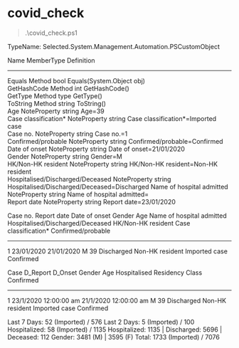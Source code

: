 # covid_check
> .\covid_check.ps1


   TypeName: Selected.System.Management.Automation.PSCustomObject

Name                             MemberType   Definition                                        
----                             ----------   ----------                                        
Equals                           Method       bool Equals(System.Object obj)                    
GetHashCode                      Method       int GetHashCode()                                 
GetType                          Method       type GetType()                                    
ToString                         Method       string ToString()                                 
Age                              NoteProperty string Age=39                                     
Case classification*             NoteProperty string Case classification*=Imported case         
Case no.                         NoteProperty string Case no.=1                                 
Confirmed/probable               NoteProperty string Confirmed/probable=Confirmed               
Date of onset                    NoteProperty string Date of onset=21/01/2020                   
Gender                           NoteProperty string Gender=M                                   
HK/Non-HK resident               NoteProperty string HK/Non-HK resident=Non-HK resident         
Hospitalised/Discharged/Deceased NoteProperty string Hospitalised/Discharged/Deceased=Discharged
Name of hospital admitted        NoteProperty string Name of hospital admitted=                 
Report date                      NoteProperty string Report date=23/01/2020                     



Case no. Report date Date of onset Gender Age Name of hospital admitted Hospitalised/Discharged/Deceased HK/Non-HK resident Case classification* Confirmed/probable
-------- ----------- ------------- ------ --- ------------------------- -------------------------------- ------------------ -------------------- ------------------
1        23/01/2020  21/01/2020    M      39                            Discharged                       Non-HK resident    Imported case        Confirmed         



Case D_Report              D_Onset               Gender Age Hospitalised Residency       Class         Confirmed
---- --------              -------               ------ --- ------------ ---------       -----         ---------
   1 23/1/2020 12:00:00 am 21/1/2020 12:00:00 am M       39 Discharged   Non-HK resident Imported case Confirmed


Last 7 Days: 52 (Imported) / 576
Last 2 Days: 5 (Imported) / 100
Hospitalized: 58 (Imported) / 1135
Hospitalized:  1135  | Discharged:  5696 | Deceased:  112
Gender:  3481 (M) |  3595 (F)
Total:  1733 (Imported) / 7076
